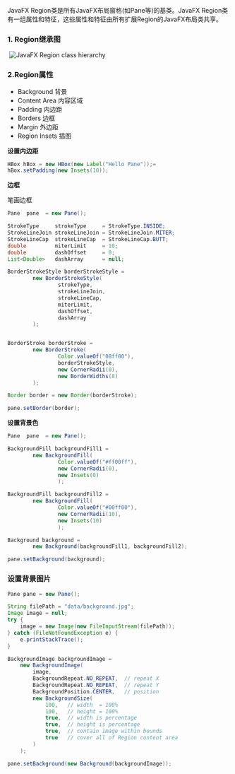 JavaFX Region类是所有JavaFX布局窗格(如Pane等)的基类。JavaFX Region类有一组属性和特征，这些属性和特征由所有扩展Region的JavaFX布局类共享。

### 1. Region继承图

​	![JavaFX Region class hierarchy](http://tutorials.jenkov.com/images/java-javafx/javafx-region-0.png)

### 2.Region属性

- Background 背景
- Content Area 内容区域
- Padding 内边距
- Borders 边框
- Margin 外边距
- Region Insets 插图

**设置内边距**

```java
HBox hBox = new HBox(new Label("Hello Pane"));=
hBox.setPadding(new Insets(10));
```

**边框**

笔画边框

```java
Pane  pane  = new Pane();

StrokeType     strokeType     = StrokeType.INSIDE;
StrokeLineJoin strokeLineJoin = StrokeLineJoin.MITER;
StrokeLineCap  strokeLineCap  = StrokeLineCap.BUTT;
double         miterLimit     = 10;
double         dashOffset     = 0;
List<Double>   dashArray      = null;

BorderStrokeStyle borderStrokeStyle =
        new BorderStrokeStyle(
                strokeType,
                strokeLineJoin,
                strokeLineCap,
                miterLimit,
                dashOffset,
                dashArray
        );


BorderStroke borderStroke =
        new BorderStroke(
                Color.valueOf("08ff80"),
                borderStrokeStyle,
                new CornerRadii(0),
                new BorderWidths(8)
        );

Border border = new Border(borderStroke);

pane.setBorder(border);
```

**设置背景色**

```java
Pane  pane  = new Pane();

BackgroundFill backgroundFill1 =
        new BackgroundFill(
                Color.valueOf("#ff00ff"),
                new CornerRadii(0),
                new Insets(0)
                );

BackgroundFill backgroundFill2 =
        new BackgroundFill(
                Color.valueOf("#00ff00"),
                new CornerRadii(10),
                new Insets(10)
                );

Background background =
        new Background(backgroundFill1, backgroundFill2);

pane.setBackground(background);
```

### 设置背景图片

```java
Pane pane = new Pane();

String filePath = "data/background.jpg";
Image image = null;
try {
    image = new Image(new FileInputStream(filePath));
} catch (FileNotFoundException e) {
    e.printStackTrace();
}

BackgroundImage backgroundImage =
    new BackgroundImage(
        image,
        BackgroundRepeat.NO_REPEAT,  // repeat X
        BackgroundRepeat.NO_REPEAT,  // repeat Y
        BackgroundPosition.CENTER,   // position
        new BackgroundSize(
            100,   // width  = 100%
            100,   // height = 100%
            true,  // width is percentage
            true,  // height is percentage
            true,  // contain image within bounds
            true   // cover all of Region content area
        )
    );

pane.setBackground(new Background(backgroundImage));
```